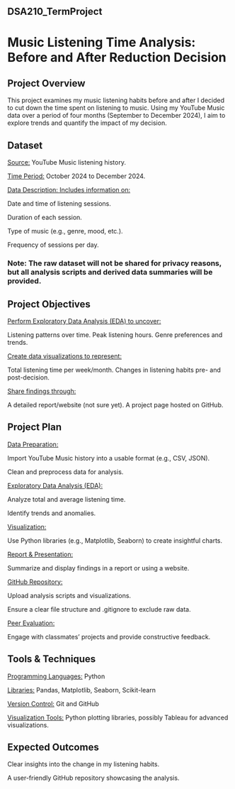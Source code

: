 ## DSA210_TermProject

# Music Listening Time Analysis: Before and After Reduction Decision

## Project Overview

  This project examines my music listening habits before and after I decided to cut down the time spent on listening to music. Using my YouTube Music data over a period of four months (September to December 2024), I aim to explore trends and quantify the impact of my decision.

## Dataset
  
  <ins>Source:</ins> YouTube Music listening history.
  
  <ins>Time Period:</ins> October 2024 to December 2024.
  
  <ins>Data Description: Includes information on:</ins>
  
  Date and time of listening sessions.
  
  Duration of each session.
  
  Type of music (e.g., genre, mood, etc.).
  
  Frequency of sessions per day.
  
    
### Note: The raw dataset will not be shared for privacy reasons, but all analysis scripts and derived data summaries will be provided.

## Project Objectives
<ins>Perform Exploratory Data Analysis (EDA) to uncover:</ins>

  Listening patterns over time.
  Peak listening hours.
  Genre preferences and trends.
  
<ins>Create data visualizations to represent:</ins>

  Total listening time per week/month.
  Changes in listening habits pre- and post-decision.
  
<ins>Share findings through:</ins>

  A detailed report/website (not sure yet).
  A project page hosted on GitHub.

    
## Project Plan
  <ins>Data Preparation:</ins>
  
  Import YouTube Music history into a usable format (e.g., CSV, JSON).
  
  Clean and preprocess data for analysis.
  
<ins>Exploratory Data Analysis (EDA):</ins>
  
  Analyze total and average listening time.
  
  Identify trends and anomalies.
  
<ins>Visualization:</ins>
  
  Use Python libraries (e.g., Matplotlib, Seaborn) to create insightful charts.

<ins>Report & Presentation:</ins>
  
  Summarize and display findings in a report or using a website.
  
<ins>GitHub Repository:</ins>
  
  Upload analysis scripts and visualizations.
  
  Ensure a clear file structure and .gitignore to exclude raw data.
  
<ins>Peer Evaluation:</ins>
  
  Engage with classmates’ projects and provide constructive feedback.

  
## Tools & Techniques
  <ins>Programming Languages:</ins> Python
  
  <ins>Libraries:</ins> Pandas, Matplotlib, Seaborn, Scikit-learn
  
  <ins>Version Control:</ins> Git and GitHub
  
  <ins>Visualization Tools:</ins> Python plotting libraries, possibly Tableau for advanced visualizations.
  
## Expected Outcomes
  Clear insights into the change in my listening habits.
  
  A user-friendly GitHub repository showcasing the analysis.
